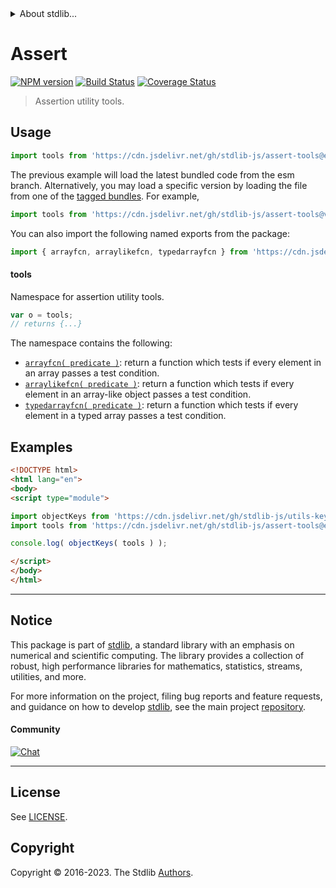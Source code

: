 <!--

@license Apache-2.0

Copyright (c) 2018 The Stdlib Authors.

Licensed under the Apache License, Version 2.0 (the "License");
you may not use this file except in compliance with the License.
You may obtain a copy of the License at

   http://www.apache.org/licenses/LICENSE-2.0

Unless required by applicable law or agreed to in writing, software
distributed under the License is distributed on an "AS IS" BASIS,
WITHOUT WARRANTIES OR CONDITIONS OF ANY KIND, either express or implied.
See the License for the specific language governing permissions and
limitations under the License.

-->


<details>
  <summary>
    About stdlib...
  </summary>
  <p>We believe in a future in which the web is a preferred environment for numerical computation. To help realize this future, we've built stdlib. stdlib is a standard library, with an emphasis on numerical and scientific computation, written in JavaScript (and C) for execution in browsers and in Node.js.</p>
  <p>The library is fully decomposable, being architected in such a way that you can swap out and mix and match APIs and functionality to cater to your exact preferences and use cases.</p>
  <p>When you use stdlib, you can be absolutely certain that you are using the most thorough, rigorous, well-written, studied, documented, tested, measured, and high-quality code out there.</p>
  <p>To join us in bringing numerical computing to the web, get started by checking us out on <a href="https://github.com/stdlib-js/stdlib">GitHub</a>, and please consider <a href="https://opencollective.com/stdlib">financially supporting stdlib</a>. We greatly appreciate your continued support!</p>
</details>

# Assert

[![NPM version][npm-image]][npm-url] [![Build Status][test-image]][test-url] [![Coverage Status][coverage-image]][coverage-url] <!-- [![dependencies][dependencies-image]][dependencies-url] -->

> Assertion utility tools.



<section class="usage">

## Usage

```javascript
import tools from 'https://cdn.jsdelivr.net/gh/stdlib-js/assert-tools@esm/index.mjs';
```
The previous example will load the latest bundled code from the esm branch. Alternatively, you may load a specific version by loading the file from one of the [tagged bundles](https://github.com/stdlib-js/assert-tools/tags). For example,

```javascript
import tools from 'https://cdn.jsdelivr.net/gh/stdlib-js/assert-tools@v0.1.0-esm/index.mjs';
```

You can also import the following named exports from the package:

```javascript
import { arrayfcn, arraylikefcn, typedarrayfcn } from 'https://cdn.jsdelivr.net/gh/stdlib-js/assert-tools@esm/index.mjs';
```

#### tools

Namespace for assertion utility tools.

```javascript
var o = tools;
// returns {...}
```

The namespace contains the following:

<!-- <toc pattern="*"> -->

<div class="namespace-toc">

-   <span class="signature">[`arrayfcn( predicate )`][@stdlib/assert/tools/array-function]</span><span class="delimiter">: </span><span class="description">return a function which tests if every element in an array passes a test condition.</span>
-   <span class="signature">[`arraylikefcn( predicate )`][@stdlib/assert/tools/array-like-function]</span><span class="delimiter">: </span><span class="description">return a function which tests if every element in an array-like object passes a test condition.</span>
-   <span class="signature">[`typedarrayfcn( predicate )`][@stdlib/assert/tools/typed-array-function]</span><span class="delimiter">: </span><span class="description">return a function which tests if every element in a typed array passes a test condition.</span>

</div>

<!-- </toc> -->

</section>

<!-- /.usage -->

<section class="examples">

## Examples

<!-- TODO: better examples -->

<!-- eslint no-undef: "error" -->

```html
<!DOCTYPE html>
<html lang="en">
<body>
<script type="module">

import objectKeys from 'https://cdn.jsdelivr.net/gh/stdlib-js/utils-keys@esm/index.mjs';
import tools from 'https://cdn.jsdelivr.net/gh/stdlib-js/assert-tools@esm/index.mjs';

console.log( objectKeys( tools ) );

</script>
</body>
</html>
```

</section>

<!-- /.examples -->

<!-- Section for related `stdlib` packages. Do not manually edit this section, as it is automatically populated. -->

<section class="related">

</section>

<!-- /.related -->

<!-- Section for all links. Make sure to keep an empty line after the `section` element and another before the `/section` close. -->


<section class="main-repo" >

* * *

## Notice

This package is part of [stdlib][stdlib], a standard library with an emphasis on numerical and scientific computing. The library provides a collection of robust, high performance libraries for mathematics, statistics, streams, utilities, and more.

For more information on the project, filing bug reports and feature requests, and guidance on how to develop [stdlib][stdlib], see the main project [repository][stdlib].

#### Community

[![Chat][chat-image]][chat-url]

---

## License

See [LICENSE][stdlib-license].


## Copyright

Copyright &copy; 2016-2023. The Stdlib [Authors][stdlib-authors].

</section>

<!-- /.stdlib -->

<!-- Section for all links. Make sure to keep an empty line after the `section` element and another before the `/section` close. -->

<section class="links">

[npm-image]: http://img.shields.io/npm/v/@stdlib/assert-tools.svg
[npm-url]: https://npmjs.org/package/@stdlib/assert-tools

[test-image]: https://github.com/stdlib-js/assert-tools/actions/workflows/test.yml/badge.svg?branch=v0.1.0
[test-url]: https://github.com/stdlib-js/assert-tools/actions/workflows/test.yml?query=branch:v0.1.0

[coverage-image]: https://img.shields.io/codecov/c/github/stdlib-js/assert-tools/main.svg
[coverage-url]: https://codecov.io/github/stdlib-js/assert-tools?branch=main

<!--

[dependencies-image]: https://img.shields.io/david/stdlib-js/assert-tools.svg
[dependencies-url]: https://david-dm.org/stdlib-js/assert-tools/main

-->

[chat-image]: https://img.shields.io/gitter/room/stdlib-js/stdlib.svg
[chat-url]: https://app.gitter.im/#/room/#stdlib-js_stdlib:gitter.im

[stdlib]: https://github.com/stdlib-js/stdlib

[stdlib-authors]: https://github.com/stdlib-js/stdlib/graphs/contributors

[umd]: https://github.com/umdjs/umd
[es-module]: https://developer.mozilla.org/en-US/docs/Web/JavaScript/Guide/Modules

[deno-url]: https://github.com/stdlib-js/assert-tools/tree/deno
[umd-url]: https://github.com/stdlib-js/assert-tools/tree/umd
[esm-url]: https://github.com/stdlib-js/assert-tools/tree/esm
[branches-url]: https://github.com/stdlib-js/assert-tools/blob/main/branches.md

[stdlib-license]: https://raw.githubusercontent.com/stdlib-js/assert-tools/main/LICENSE

<!-- <toc-links> -->

[@stdlib/assert/tools/array-function]: https://github.com/stdlib-js/assert-tools-array-function/tree/esm

[@stdlib/assert/tools/array-like-function]: https://github.com/stdlib-js/assert-tools-array-like-function/tree/esm

[@stdlib/assert/tools/typed-array-function]: https://github.com/stdlib-js/assert-tools-typed-array-function/tree/esm

<!-- </toc-links> -->

</section>

<!-- /.links -->

